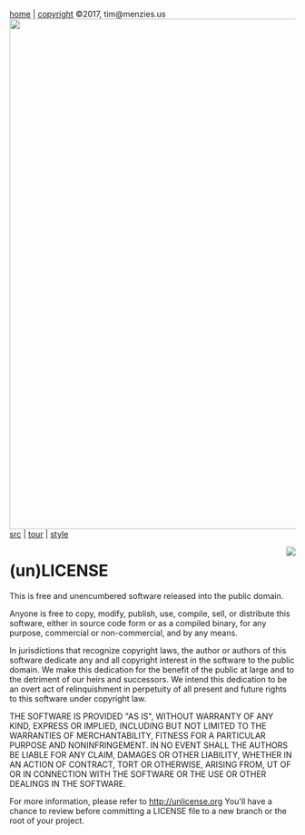 [home](http://tiny.cc/koff) |
[copyright](https://github.com/koffee/script/blob/master/LICENSE.md) &copy;2017, tim&commat;menzies.us<br>
[<img width=900 src=https://raw.githubusercontent.com/koffee/script/master/img/head.jpg>](http://tiny.cc/koff)<br>
[src](https://github.com/koffee/script/tree/master/lib) |
[tour](https://github.com/koffee/script/blob/master/docs/TOUR.md) |
[style](https://github.com/koffee/script/blob/master/docs/STYLE.md) 


<img align=right src="http://image1.redbull.com/rbcom/010/2014-10-28/1331686993079_2/0001/1/560/2/unlicensed-logo-560.png">


# (un)LICENSE

This is free and unencumbered software released into the
public domain.

Anyone is free to copy, modify, publish, use, compile, sell,
or distribute this software, either in source code form or
as a compiled binary, for any purpose, commercial or
non-commercial, and by any means.

In jurisdictions that recognize copyright laws, the author
or authors of this software dedicate any and all copyright
interest in the software to the public domain. We make this
dedication for the benefit of the public at large and to the
detriment of our heirs and successors. We intend this
dedication to be an overt act of relinquishment in
perpetuity of all present and future rights to this software
under copyright law.

THE SOFTWARE IS PROVIDED "AS IS", WITHOUT WARRANTY OF ANY
KIND, EXPRESS OR IMPLIED, INCLUDING BUT NOT LIMITED TO THE
WARRANTIES OF MERCHANTABILITY, FITNESS FOR A PARTICULAR
PURPOSE AND NONINFRINGEMENT. IN NO EVENT SHALL THE AUTHORS
BE LIABLE FOR ANY CLAIM, DAMAGES OR OTHER LIABILITY, WHETHER
IN AN ACTION OF CONTRACT, TORT OR OTHERWISE, ARISING FROM,
UT OF OR IN CONNECTION WITH THE SOFTWARE OR THE USE OR
OTHER DEALINGS IN THE SOFTWARE.

For more information, please refer to <http://unlicense.org>
You'll have a chance to review before committing a LICENSE
file to a new branch or the root of your project.


